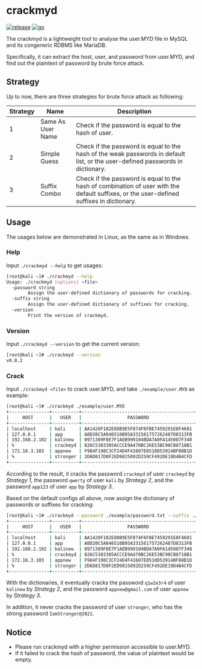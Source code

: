 # crackmyd

[![release](https://img.shields.io/github/v/release/ciphersaw/crackmyd)](https://github.com/ciphersaw/crackmyd) [![go](https://img.shields.io/badge/go-1.16-blue)](https://golang.org/)

The crackmyd is a lightweight tool to analyse the user.MYD file in MySQL and its congeneric RDBMS like MariaDB.

Specifically, it can extract  the host, user, and password from user.MYD, and find out the plaintext of password by brute force attack.

## Strategy

Up to now, there are three strategies for brute force attack as following:

| Strategy | Name              | Description                                                  |
| -------- | ----------------- | ------------------------------------------------------------ |
| 1        | Same As User Name | Check if the password is equal to the hash of user.          |
| 2        | Simple Guess      | Check if the password is equal to the hash of the weak passwords in default list, or the user-defined passwords in dictionary. |
| 3        | Suffix Combo      | Check if the password is equal to the hash of combination of user with the default suffixes, or the user-defined suffixes in dictionary. |

## Usage

The usages below are demonstrated in Linux, as the same as in Windows.

### Help

Input `./crackmyd --help` to get usages:

```bash
[root@kali ~]# ./crackmyd --help
Usage: ./crackmyd [options] <file>
  -password string
        Assign the user-defined dictionary of passwords for cracking.
  -suffix string
        Assign the user-defined dictionary of suffixes for cracking.
  -version
        Print the version of crackmyd.
```

### Version

Input `./crackmyd --version` to get the current version:

```bash
[root@kali ~]# ./crackmyd --version
v0.0.2
```

### Crack

Input `./crackmyd <file>` to crack user.MYD, and take `./example/user.MYD` as example:

```bash
[root@kali ~]# ./crackmyd ./example/user.MYD
+---------------+----------+------------------------------------------+-----------+
|     HOST      |   USER   |                 PASSWORD                 | PLAINTEXT |
+---------------+----------+------------------------------------------+-----------+
| localhost     | kali     | AA1420F182E88B9E5F874F6FBE7459291E8F4601 | qwerty    |
| 127.0.0.1     | app      | A8D20C5A046510B95A331561757262487D8313FB | app123    |
| 192.168.2.102 | kalinew  | 0971389F8E7F1AEB999104BDA7A0FA145087F348 |           |
| %             | crackmyd | 826C5303305ACCCE9A470BC26E53BC90CB8718B1 | crackmyd  |
| 172.16.3.103  | appnew   | F984F198C3CF24D4F41607E8510D53914BF88B1D |           |
| %             | stronger | 2D6D817D0F2ED9815092D259CF492DE19D4B4CFD |           |
+---------------+----------+------------------------------------------+-----------+
```

According to the result, it cracks the password `crackmyd` of user `crackmyd` by *Strategy 1*, the password `qwerty` of user `kali` by *Strategy 2*, and the password `app123` of user `app` by *Strategy 3*.

Based on the default configs all above, now assign the dictionary of passwords or suffixes for cracking:

```bash
[root@kali ~]# ./crackmyd --password ./example/password.txt --suffix ./example/suffix.txt ./example/user.MYD
+---------------+----------+------------------------------------------+------------------+
|     HOST      |   USER   |                 PASSWORD                 |    PLAINTEXT     |
+---------------+----------+------------------------------------------+------------------+
| localhost     | kali     | AA1420F182E88B9E5F874F6FBE7459291E8F4601 | qwerty           |
| 127.0.0.1     | app      | A8D20C5A046510B95A331561757262487D8313FB | app123           |
| 192.168.2.102 | kalinew  | 0971389F8E7F1AEB999104BDA7A0FA145087F348 | q1w2e3r4         |
| %             | crackmyd | 826C5303305ACCCE9A470BC26E53BC90CB8718B1 | crackmyd         |
| 172.16.3.103  | appnew   | F984F198C3CF24D4F41607E8510D53914BF88B1D | appnew@gmail.com |
| %             | stronger | 2D6D817D0F2ED9815092D259CF492DE19D4B4CFD |                  |
+---------------+----------+------------------------------------------+------------------+
```

With the dictionaries, it eventually cracks the password `q1w2e3r4` of user `kalinew` by *Strategy 2*, and the password `appnew@gmail.com` of user `appnew` by *Strategy 3*.

In addition, it never cracks the password of user `stronger`, who has the strong password `IamStronger@2021`.

## Notice

- Please run crackmyd with a higher permission accessible to user.MYD.
- If it failed to crack the hash of password, the value of plaintext would be empty.
